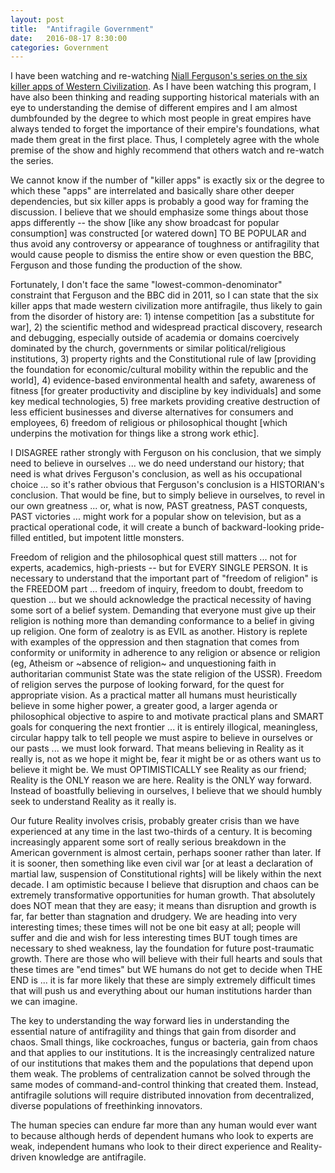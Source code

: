 ```yaml
---
layout: post
title:  "Antifragile Government"
date:   2016-08-17 8:30:00
categories: Government
---
```

I have been watching and re-watching [Niall Ferguson's series on the six killer apps of Western Civilization](https://en.wikipedia.org/wiki/Civilization:_Is_the_West_History%3F). As I have been watching this program, I have also been thinking and reading supporting historical materials with an eye to understanding the demise of different empires and I am almost dumbfounded by the degree to which most people in great empires have always tended to forget the importance of their empire's foundations, what made them great in the first place.  Thus, I completely agree with the whole premise of the show and highly recommend that others watch and re-watch the series.  

We cannot know if the number of "killer apps" is exactly six or the degree to which these "apps" are interrelated and basically share other deeper dependencies, but six killer apps is probably a good way for framing the discussion.  I believe that we should emphasize some things about those apps differently -- the show [like any show broadcast for popular consumption] was constructed [or watered down] TO BE POPULAR and thus avoid any controversy or appearance of toughness or antifragility that would cause people to dismiss the entire show or even question the BBC, Ferguson and those funding the production of the show.  

Fortunately, I don't face the same "lowest-common-denominator" constraint that Ferguson and the BBC did in 2011, so I can state that the six killer apps that made western civilization more antifragile, thus likely to gain from the disorder of history are: 1) intense competition [as a substitute for war], 2) the scientific method and widespread practical discovery, research and debugging, especially outside of academia or domains coercively dominated by the church, governments or similar political/religious institutions, 3) property rights and the Constitutional rule of law [providing the foundation for economic/cultural mobility within the republic and the world], 4) evidence-based environmental health and safety, awareness of fitness [for greater productivity and discipline by key individuals] and some key medical technologies, 5) free markets providing creative destruction of less efficient businesses and diverse alternatives for consumers and employees, 6) freedom of religious or philosophical thought [which underpins the motivation for things like a strong work ethic].  

I DISAGREE rather strongly with Ferguson on his conclusion, that we simply need to believe in ourselves ... we do need understand our history; that need is what drives Ferguson's conclusion, as well as his occupational choice ... so it's rather obvious that Ferguson's conclusion is a HISTORIAN's conclusion.  That would be fine, but to simply believe in ourselves, to revel in our own greatness ... or, what is now, PAST greatness, PAST conquests, PAST victories ... might work for a popular show on television, but as a practical operational code, it will create a bunch of backward-looking pride-filled entitled, but impotent little monsters.  

Freedom of religion and the philosophical quest still matters ... not for experts, academics, high-priests -- but for EVERY SINGLE PERSON. It is necessary to understand that the important part of "freedom of religion" is the FREEDOM part ... freedom of inquiry, freedom to doubt, freedom to question ... but we should acknowledge the practical necessity of having some sort of a belief system. Demanding that everyone must give up their religion is nothing more than demanding conformance to a belief in giving up religion.  One form of zealotry is as EVIL as another. History is replete with examples of the oppression and then stagnation that comes from conformity or uniformity in adherence to any religion or absence or religion (eg, Atheism or ~absence of religion~ and unquestioning faith in authoritarian communist State was the state religion of the USSR).  Freedom of religion serves the purpose of looking forward, for the quest for appropriate vision. As a practical matter all humans must heuristically believe in some higher power, a greater good, a larger agenda or philosophical objective to aspire to and motivate practical plans and SMART goals for conquering the next frontier ... it is entirely illogical, meaningless, circular happy talk to tell people we must aspire to believe in ourselves or our pasts ... we must look forward.  That means believing in Reality as it really is, not as we hope it might be, fear it might be or as others want us to believe it might be.  We must OPTIMISTICALLY see Reality as our friend; Reality is the ONLY reason we are here. Reality is the ONLY way forward. Instead of boastfully believing in ourselves, I believe that we should humbly seek to understand Reality as it really is.  

Our future Reality involves crisis, probably greater crisis than we have experienced at any time in the last two-thirds of a century. It is becoming increasingly apparent some sort of really serious breakdown in the American government is almost certain, perhaps sooner rather than later.  If it is sooner, then something like even civil war [or at least a declaration of martial law, suspension of Constitutional rights] will be likely within the next decade. I am optimistic because I believe that disruption and chaos can be extremely transformative opportunities for human growth. That absolutely does NOT mean that they are easy; it means than disruption and growth is far, far better than stagnation and drudgery. We are heading into very interesting times; these times will not be one bit easy at all; people will suffer and die and wish for less interesting times BUT tough times are necessary to shed weakness, lay the foundation for future post-traumatic growth. There are those who will believe with their full hearts and souls that these times are "end times" but WE humans do not get to decide when THE END is ... it is far more likely that these are simply extremely difficult times that will push us and everything about our human institutions harder than we can imagine.

The key to understanding the way forward lies in understanding the essential nature of antifragility and things that gain from disorder and chaos. Small things, like cockroaches, fungus or bacteria, gain from chaos and that applies to our institutions. It is the increasingly centralized nature of our institutions that makes them and the populations that depend upon them weak. The problems of centralization cannot be solved through the same modes of command-and-control thinking that created them. Instead, antifragile solutions will require distributed innovation from decentralized, diverse populations of freethinking innovators.

The human species can endure far more than any human would ever want to because although herds of dependent humans who look to experts are weak, independent humans who look to their direct experience and Reality-driven knowledge are antifragile.  
